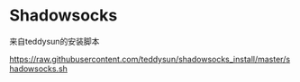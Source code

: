 # Shadowsocks
来自teddysun的安装脚本

https://raw.githubusercontent.com/teddysun/shadowsocks_install/master/shadowsocks.sh
